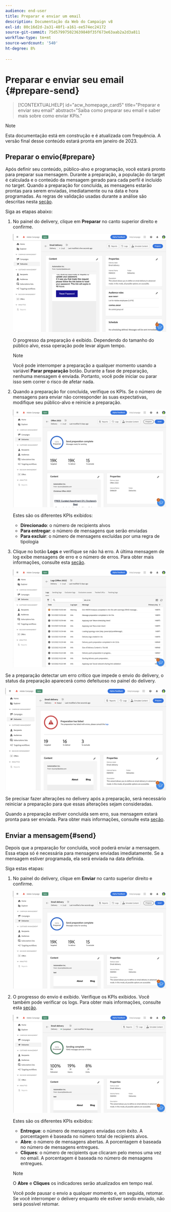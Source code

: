 ```yaml
---
audience: end-user
title: Preparar e enviar um email
description: Documentação da Web do Campaign v8
exl-id: 80c16d2d-2a31-48f1-a161-ee574ec24172
source-git-commit: 75d579975023639840f35f673e63aab2a2d3a811
workflow-type: tm+mt
source-wordcount: '540'
ht-degree: 8%

---
```


# Preparar e enviar seu email {#prepare-send}

>[!CONTEXTUALHELP]
>id="acw_homepage_card5"
>title="Preparar e enviar seu email"
>abstract="Saiba como preparar seu email e saber mais sobre como enviar KPIs."

>[!NOTE]
>
>Esta documentação está em construção e é atualizada com frequência. A versão final desse conteúdo estará pronta em janeiro de 2023.

<!--

	show how to prepare and send the email + the live kpis in the dashboard

like acc when preparation, target calculated then send
real time KPIs, not in AJO. similar to ACS.
exclusion logs, causes
-->

<!--
send also KPIs
-->

## Preparar o envio{#prepare}

Após definir seu conteúdo, público-alvo e programação, você estará pronto para preparar sua mensagem. Durante a preparação, a população do target é calculada e o conteúdo da mensagem gerado para cada perfil é incluído no target. Quando a preparação for concluída, as mensagens estarão prontas para serem enviadas, imediatamente ou na data e hora programadas. As regras de validação usadas durante a análise são descritas nesta [seção](https://experienceleague.adobe.com/docs/campaign-classic/using/sending-messages/key-steps-when-creating-a-delivery/steps-validating-the-delivery.html#validation-process-with-typologies).

Siga as etapas abaixo:

1. No painel do delivery, clique em **Preparar** no canto superior direito e confirme.

   ![](assets/prepare.png)

   O progresso da preparação é exibido. Dependendo do tamanho do público alvo, essa operação pode levar algum tempo.

   >[!NOTE]
   >
   >Você pode interromper a preparação a qualquer momento usando a variável **Parar preparação** botão. Durante a fase de preparação, nenhuma mensagem é enviada. Portanto, você pode iniciar ou parar isso sem correr o risco de afetar nada.

1. Quando a preparação for concluída, verifique os KPIs. Se o número de mensagens para enviar não corresponder às suas expectativas, modifique seu público-alvo e reinicie a preparação.

   ![](assets/prepare2.png)

   Estes são os diferentes KPIs exibidos:

   * **Direcionado**: o número de recipients alvos
   * **Para entregar**: o número de mensagens que serão enviadas
   * **Para excluir**: o número de mensagens excluídas por uma regra de tipologia

1. Clique no botão **Logs** e verifique se não há erro. A última mensagem de log exibe mensagens de erro e o número de erros. Para obter mais informações, consulte esta [seção](#send).

   ![](assets/prepare-logs.png)

Se a preparação detectar um erro crítico que impede o envio do delivery, o status da preparação aparecerá como defeituoso no painel do delivery.

![](assets/prepare-error.png)

Se precisar fazer alterações no delivery após a preparação, será necessário reiniciar a preparação para que essas alterações sejam consideradas.

Quando a preparação estiver concluída sem erro, sua mensagem estará pronta para ser enviada. Para obter mais informações, consulte esta [seção](#send).

## Enviar a mensagem{#send}

Depois que a preparação for concluída, você poderá enviar a mensagem. Essa etapa só é necessária para mensagens enviadas imediatamente. Se a mensagem estiver programada, ela será enviada na data definida.

Siga estas etapas:

1. No painel do delivery, clique em **Enviar** no canto superior direito e confirme.

   ![](assets/send.png)

1. O progresso do envio é exibido. Verifique os KPIs exibidos. Você também pode verificar os logs. Para obter mais informações, consulte esta [seção](#send).

   ![](assets/send2.png)

   Estes são os diferentes KPIs exibidos:

   * **Entregue**: o número de mensagens enviadas com êxito. A porcentagem é baseada no número total de recipients alvos.
   * **Abre**: o número de mensagens abertas. A porcentagem é baseada no número de mensagens entregues.
   * **Cliques**: o número de recipients que clicaram pelo menos uma vez no email. A porcentagem é baseada no número de mensagens entregues.

   >[!NOTE]
   >
   >O **Abre** e **Cliques** os indicadores serão atualizados em tempo real.

   Você pode pausar o envio a qualquer momento e, em seguida, retomar. Se você interromper o delivery enquanto ele estiver sendo enviado, não será possível retomar.
